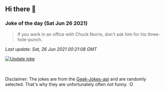## Hi there 👋

### Joke of the day (Sat Jun 26 2021)
<!-- joke -->
>If you work in an office with Chuck Norris, don't ask him for his three-hole-punch.
<!-- /joke -->

*Last update: Sat, 26 Jun 2021 00:21:08 GMT*

[![Update joke](https://github.com/nclskfm/nclskfm/actions/workflows/joke.yml/badge.svg)](https://github.com/nclskfm/nclskfm/actions/workflows/joke.yml)

<br><br>
Disclaimer: The jokes are from the [Geek-Jokes-api](https://github.com/sameerkumar18/geek-joke-api) and are randomly selected. That's why they are unfortunately often not funny. :D
